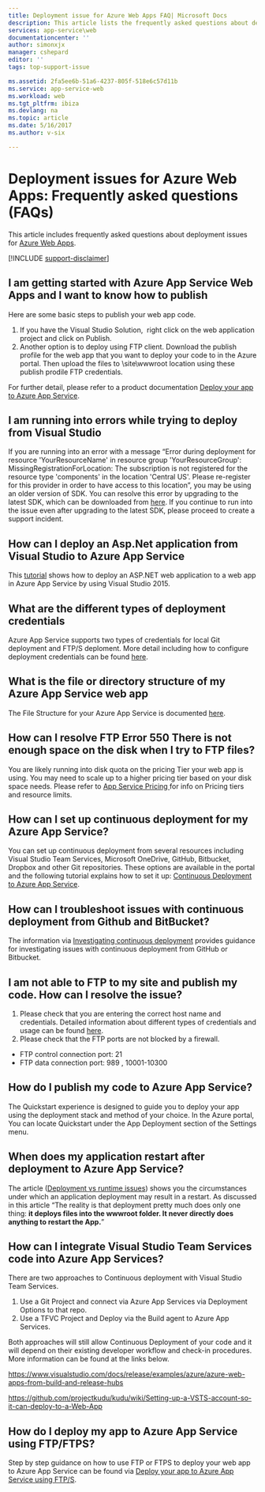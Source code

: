 ```yaml
---
title: Deployment issue for Azure Web Apps FAQ| Microsoft Docs
description: This article lists the frequently asked questions about deployment in Azure Web Apps.
services: app-service\web
documentationcenter: ''
author: simonxjx
manager: cshepard
editor: ''
tags: top-support-issue

ms.assetid: 2fa5ee6b-51a6-4237-805f-518e6c57d11b
ms.service: app-service-web
ms.workload: web
ms.tgt_pltfrm: ibiza
ms.devlang: na
ms.topic: article
ms.date: 5/16/2017
ms.author: v-six

---
```

# Deployment issues for Azure Web Apps: Frequently asked questions (FAQs)
This article includes frequently asked questions about deployment issues for [Azure Web Apps](https://azure.microsoft.com/services/app-service/web/).

[!INCLUDE [support-disclaimer](../../includes/support-disclaimer.md)]

## I am getting started with Azure App Service Web Apps and I want to know how to publish

Here are some basic steps to publish your web app code.
1. If you have the Visual Studio Solution,  right click on the web application project and click on Publish.
2. Another option is to deploy using FTP client. Download the publish profile for the web app that you want to deploy your code to in the Azure portal. Then upload the files to \site\wwwroot location using these publish prodile FTP credentials.

For further detail, please refer to a product documentation [Deploy your app to Azure App Service](https://docs.microsoft.com/azure/app-service-web/web-sites-deploy).


## I am running into errors while trying to deploy from Visual Studio
If you are running into an error with a message “Error during deployment for resource 'YourResourceName' in resource group 'YourResourceGroup': MissingRegistrationForLocation: The subscription is not registered for the resource type 'components' in the location 'Central US'. Please re-register for this provider in order to have access to this location”, you may be using an older version of SDK.
You can resolve this error by upgrading to the latest SDK, which can be downloaded from [here](https://azure.microsoft.com/downloads/). If you continue to run into the issue even after upgrading to the latest SDK, please proceed to create a support incident.

## How can I deploy an Asp.Net application from Visual Studio to Azure App Service
<a id="deployasp"></a>
This [tutorial](https://docs.microsoft.com/azure/web-sites-dotnet-get-started/) shows how to deploy an ASP.NET web application to a web app in Azure App Service by using Visual Studio 2015.

## What are the different types of deployment credentials

Azure App Service supports two types of credentials for local Git deployment and FTP/S deploment. More detail including how to configure deployment credentials can be found [here](https://docs.microsoft.com/azure/app-service-web/app-service-deployment-credentials).

## What is the file or directory structure of my Azure App Service web app

The File Structure for your Azure App Service is documented [here](https://github.com/projectkudu/kudu/wiki/File-structure-on-azure).

## How can I resolve FTP Error 550 There is not enough space on the disk when I try to FTP files?
You are likely running into disk quota on the pricing Tier your web app is using. You may need to scale up to a higher pricing tier based on your disk space needs. Please refer to [App Service Pricing ](https://azure.microsoft.com/pricing/details/app-service/) for info on Pricing tiers and resource limits.


## How can I set up continuous deployment for my Azure App Service?

You can set up continuous deployment from several resources including Visual Studio Team Services, Microsoft OneDrive, GitHub, Bitbucket, Dropbox and other Git repositories. These options are available in the portal and the following tutorial explains how to set it up: [Continuous Deployment to Azure App Service](https://docs.microsoft.com/azure/app-service-continuous-deployment/).

## How can I troubleshoot issues with continuous deployment from Github and BitBucket?

The information via [Investigating continuous deployment](https://github.com/projectkudu/kudu/wiki/Investigating-continuous-deployment) provides guidance for investigating issues with continuous deployment from GitHub or Bitbucket.

## I am not able to FTP to my site and publish my code. How can I resolve the issue?

1. Please check that you are entering the correct host name and credentials. Detailed information about different types of credentials and usage can be found [here](https://github.com/projectkudu/kudu/wiki/Deployment-credentials).
2. Please check that the FTP ports are not blocked by a firewall.
 * FTP control connection port: 21
 * FTP data connection port: 989 , 10001-10300

## How do I publish my code to Azure App Service?

The Quickstart experience is designed to guide you to deploy your app using the deployment stack and method of your choice. In the Azure portal, You can locate Quickstart under the App Deployment section of the Settings menu.

## When does my application restart after deployment to Azure App Service?

The article ([Deployment vs runtime issues](https://github.com/projectkudu/kudu/wiki/Deployment-vs-runtime-issues#deployments-and-web-app-restarts">)) shows you the circumstances under which an application deployment may result in a restart. As discussed in this article “The reality is that deployment pretty much does only one thing: **it deploys files into the wwwroot folder. It never directly does anything to restart the App.**”

## How can I integrate Visual Studio Team Services code into Azure App Services?

There are two approaches to Continuous deployment with Visual Studio Team Services.

1. Use a Git Project and connect via Azure App Services via Deployment Options to that repo.
2. Use a TFVC Project and Deploy via the Build agent to Azure App Services.

Both approaches will still allow Continuous Deployment of your code and it will depend on their existing developer workflow and check-in procedures. More information can be found at the links below.

https://www.visualstudio.com/docs/release/examples/azure/azure-web-apps-from-build-and-release-hubs

https://github.com/projectkudu/kudu/wiki/Setting-up-a-VSTS-account-so-it-can-deploy-to-a-Web-App

## How do I deploy my app to Azure App Service using FTP/FTPS?

Step by step guidance on how to use FTP or FTPS to deploy your web app to Azure App Service can be found via [Deploy your app to Azure App Service using FTP/S](https://docs.microsoft.com/azure/app-service-web/app-service-deploy-ftp).
